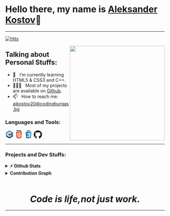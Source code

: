 # Hello there, my name is [Aleksander Kostov](https://github.com/AIKostov20/)👋
<hr>

[![Hits](https://hits.seeyoufarm.com/api/count/incr/badge.svg?url=https%3A%2F%2Fgithub.com%2Faikostov20&count_bg=%2379C83D&title_bg=%23555555&icon=nucleo.svg&icon_color=%23F7F7F7&title=Visitors&edge_flat=false)](https://hits.seeyoufarm.com)

<img align="right" height="300" width="300" alt="" src="https://media0.giphy.com/media/VTtANKl0beDFQRLDTh/giphy.gif" />

## Talking about Personal Stuffs:

- 🚀 &nbsp; I’m currently learning HTML5 & CSS3 and C++.
- 👨🏻‍💻 &nbsp; Most of my projects are available on [Github](https://github.com/aikostov20?tab=repositories).
- 📫 &nbsp; How to reach me: aikostov20@codingburgas.bg

### Languages and Tools:

<code><img alt="CPP" width="26px" src="https://raw.githubusercontent.com/github/explore/80688e429a7d4ef2fca1e82350fe8e3517d3494d/topics/cpp/cpp.png" ></code>
<code><img alt="HTML5" width="26px" src="https://raw.githubusercontent.com/github/explore/80688e429a7d4ef2fca1e82350fe8e3517d3494d/topics/html/html.png" ></code>
<code><img alt="CSS3" width="26px" src="https://raw.githubusercontent.com/github/explore/80688e429a7d4ef2fca1e82350fe8e3517d3494d/topics/css/css.png" ></code>
<code><img  alt="GitHub" width="26px" src="https://raw.githubusercontent.com/github/explore/78df643247d429f6cc873026c0622819ad797942/topics/github/github.png" ></code>

<hr>
  
### Projects and Dev Stuffs:

<details>	
  <summary><b>⚡ Github Stats</b></summary>

![Grade](https://github-readme-stats.vercel.app/api?username=aikostov20&show_icons=true&theme=radical&count_private=true)
</details>

<details>
  <summary><b> Contribution Graph</b></summary>
  <img src="https://media0.giphy.com/media/d9QiBcfzg64Io/giphy.gif" alt="pac-man">
</details>


<br>
<div align="center">

# <b><i>Code is life,not just work.</i></b>
</div>

<hr/>
